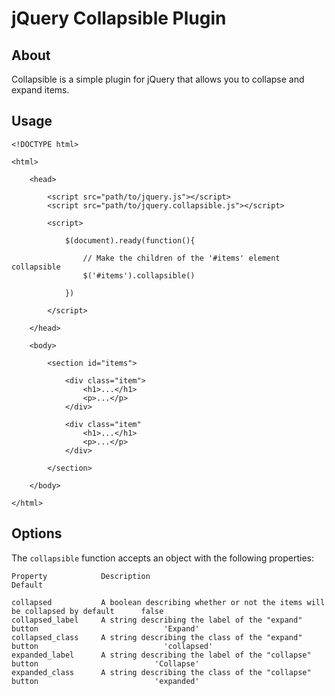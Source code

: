 # jQuery Collapsible Plugin

## About

Collapsible is a simple plugin for jQuery that allows you to collapse and
expand items.

## Usage

    <!DOCTYPE html>
    
    <html>
    
        <head>
    
            <script src="path/to/jquery.js"></script>
            <script src="path/to/jquery.collapsible.js"></script>

            <script>

                $(document).ready(function(){
        
                    // Make the children of the '#items' element collapsible
                    $('#items').collapsible()
        
                })

            </script>
            
        </head>
    
        <body>
        
            <section id="items">
            
                <div class="item">
                    <h1>...</h1>
                    <p>...</p>
                </div>
                
                <div class="item"
                    <h1>...</h1>
                    <p>...</p>
                </div>
            
            </section>
        
        </body>
        
    </html>
    
## Options

The `collapsible` function accepts an object with the following properties:

    Property            Description                                                                     Default
    
    collapsed           A boolean describing whether or not the items will be collapsed by default      false
    collapsed_label     A string describing the label of the "expand" button                            'Expand'
    collapsed_class     A string describing the class of the "expand" button                            'collapsed'
    expanded_label      A string describing the label of the "collapse" button                          'Collapse'
    expanded_class      A string describing the class of the "collapse" button                          'expanded'
